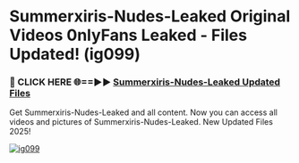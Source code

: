 # Summerxiris-Nudes-Leaked Original Videos 0nlyFans Leaked - Files Updated! (ig099)

<h3>🔴 CLICK HERE 🌐==►► <a href="https://tinyurl.com/5h6xmrr3" rel="nofollow">Summerxiris-Nudes-Leaked Updated Files</a></h3>

Get Summerxiris-Nudes-Leaked and all content. Now you can access all videos and pictures of Summerxiris-Nudes-Leaked. New Updated Files 2025!

[![ig099](https://i.imgur.com/KVD873Z.gif)](https://tinyurl.com/5h6xmrr3)
